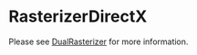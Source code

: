 # RasterizerDirectX

Please see [DualRasterizer](https://github.com/Wardergrip/dualRasterizer) for more information.
